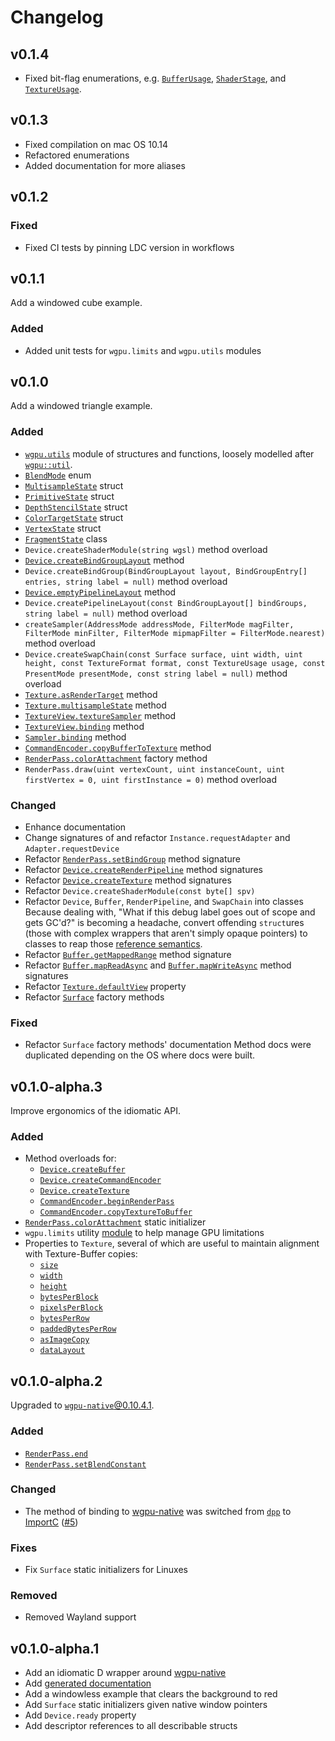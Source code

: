 <!-- https://keepachangelog.com/en/1.0.0/ -->
# Changelog

## v0.1.4

- Fixed bit-flag enumerations, e.g. [`BufferUsage`](https://chances.github.io/wgpu-d/wgpu/enums/BufferUsage.html), [`ShaderStage`](https://chances.github.io/wgpu-d/wgpu/enums/ShaderStage.html), and [`TextureUsage`](https://chances.github.io/wgpu-d/wgpu/enums/TextureUsage.html).

## v0.1.3

- Fixed compilation on mac OS 10.14
- Refactored enumerations
- Added documentation for more aliases

## v0.1.2

### Fixed

- Fixed CI tests by pinning LDC version in workflows

## v0.1.1

Add a windowed cube example.

### Added

- Added unit tests for `wgpu.limits` and `wgpu.utils` modules

## v0.1.0

Add a windowed triangle example.

### Added

- [`wgpu.utils`](https://chances.github.io/wgpu-d/wgpu/utils.html) module of structures and functions, loosely modelled after [`wgpu::util`](https://docs.rs/wgpu/0.10.2/wgpu/util/index.html).
- [`BlendMode`](https://chances.github.io/wgpu-d/wgpu/api/BlendMode.html) enum
- [`MultisampleState`](https://chances.github.io/wgpu-d/wgpu/api/MultisampleState.html) struct
- [`PrimitiveState`](https://chances.github.io/wgpu-d/wgpu/api/PrimitiveState.html) struct
- [`DepthStencilState`](https://chances.github.io/wgpu-d/wgpu/api/DepthStencilState.html) struct
- [`ColorTargetState`](https://chances.github.io/wgpu-d/wgpu/api/ColorTargetState.html) struct
- [`VertexState`](https://chances.github.io/wgpu-d/wgpu/api/VertexState.html) struct
- [`FragmentState`](https://chances.github.io/wgpu-d/wgpu/api/FragmentState.html) class
- `Device.createShaderModule(string wgsl)` method overload
- [`Device.createBindGroupLayout`](https://chances.github.io/wgpu-d/wgpu/api/Device.createBindGroupLayout.html) method
- `Device.createBindGroup(BindGroupLayout layout, BindGroupEntry[] entries, string label = null)` method overload
- [`Device.emptyPipelineLayout`](https://chances.github.io/wgpu-d/wgpu/api/Device.emptyPipelineLayout.html) method
- `Device.createPipelineLayout(const BindGroupLayout[] bindGroups, string label = null)` method overload
- `createSampler(AddressMode addressMode, FilterMode magFilter, FilterMode minFilter, FilterMode mipmapFilter = FilterMode.nearest)` method overload
- `Device.createSwapChain(const Surface surface, uint width, uint height, const TextureFormat format, const TextureUsage usage, const PresentMode presentMode, const string label = null)` method overload
- [`Texture.asRenderTarget`](https://chances.github.io/wgpu-d/wgpu/api/Texture.asRenderTarget.html) method
- [`Texture.multisampleState`](https://chances.github.io/wgpu-d/wgpu/api/Texture.multisampleState.html) method
- [`TextureView.textureSampler`](https://chances.github.io/wgpu-d/wgpu/api/TextureView.textureSampler.html) method
- [`TextureView.binding`](https://chances.github.io/wgpu-d/wgpu/api/TextureView.binding.html) method
- [`Sampler.binding`](https://chances.github.io/wgpu-d/wgpu/api/Sampler.binding.html) method
- [`CommandEncoder.copyBufferToTexture`](https://chances.github.io/wgpu-d/wgpu/api/CommandEncoder.copyBufferToTexture.html) method
- [`RenderPass.colorAttachment`](https://chances.github.io/wgpu-d/wgpu/api/RenderPass.colorAttachment.html) factory method
- `RenderPass.draw(uint vertexCount, uint instanceCount, uint firstVertex = 0, uint firstInstance = 0)` method overload

### Changed

- Enhance documentation
- Change signatures of and refactor `Instance.requestAdapter` and `Adapter.requestDevice`
- Refactor [`RenderPass.setBindGroup`](https://chances.github.io/wgpu-d/wgpu/api/RenderPass.setBindGroup.html) method signature
- Refactor [`Device.createRenderPipeline`](https://chances.github.io/wgpu-d/wgpu/api/Device.createRenderPipeline.html) method signatures
- Refactor [`Device.createTexture`](https://chances.github.io/wgpu-d/wgpu/api/Device.createTexture.html) method signatures
- Refactor `Device.createShaderModule(const byte[] spv)`
- Refactor `Device`, `Buffer`, `RenderPipeline`, and `SwapChain` into classes
    Because dealing with, "What if this debug label goes out of scope and gets GC'd?" is becoming a headache, convert offending `struct`ures (those with complex wrappers that aren't simply opaque pointers) to classes to reap those [reference semantics](https://forum.dlang.org/post/ixfpxfdmnahtytftwald@forum.dlang.org).
- Refactor [`Buffer.getMappedRange`](https://chances.github.io/wgpu-d/wgpu/api/Buffer.getMappedRange.html) method signature
- Refactor [`Buffer.mapReadAsync`](https://chances.github.io/wgpu-d/wgpu/api/Buffer.mapReadAsync.html) and [`Buffer.mapWriteAsync`](https://chances.github.io/wgpu-d/wgpu/api/Buffer.mapWriteAsync.html) method signatures
- Refactor [`Texture.defaultView`](https://chances.github.io/wgpu-d/wgpu/api/Texture.defaultView.html) property
- Refactor [`Surface`](https://chances.github.io/wgpu-d/wgpu/api/Surface.html) factory methods

### Fixed

- Refactor `Surface` factory methods' documentation
    Method docs were duplicated depending on the OS where docs were built.

## v0.1.0-alpha.3

Improve ergonomics of the idiomatic API.

### Added

- Method overloads for:
  - [`Device.createBuffer`](https://chances.github.io/wgpu-d/wgpu/api/Device.createBuffer.html)
  - [`Device.createCommandEncoder`](https://chances.github.io/wgpu-d/wgpu/api/Device.createCommandEncoder.html)
  - [`Device.createTexture`](https://chances.github.io/wgpu-d/wgpu/api/Device.createTexture.html)
  - [`CommandEncoder.beginRenderPass`](https://chances.github.io/wgpu-d/wgpu/api/CommandEncoder.beginRenderPass.html)
  - [`CommandEncoder.copyTextureToBuffer`](https://chances.github.io/wgpu-d/wgpu/api/CommandEncoder.copyTextureToBuffer.html)
- [`RenderPass.colorAttachment`](https://chances.github.io/wgpu-d/wgpu/api/RenderPass.colorAttachment.html) static initializer
- `wgpu.limits` utility [module](https://chances.github.io/wgpu-d/wgpu/limits.html) to help manage GPU limitations
- Properties to `Texture`, several of which are useful to maintain alignment with Texture-Buffer copies:
  - [`size`](https://chances.github.io/wgpu-d/wgpu/api/Texture.size.html)
  - [`width`](https://chances.github.io/wgpu-d/wgpu/api/Texture.width.html)
  - [`height`](https://chances.github.io/wgpu-d/wgpu/api/Texture.height.html)
  - [`bytesPerBlock`](https://chances.github.io/wgpu-d/wgpu/api/Texture.bytesPerBlock.html)
  - [`pixelsPerBlock`](https://chances.github.io/wgpu-d/wgpu/api/Texture.pixelsPerBlock.html)
  - [`bytesPerRow`](https://chances.github.io/wgpu-d/wgpu/api/Texture.bytesPerRow.html)
  - [`paddedBytesPerRow`](https://chances.github.io/wgpu-d/wgpu/api/Texture.paddedBytesPerRow.html)
  - [`asImageCopy`](https://chances.github.io/wgpu-d/wgpu/api/Texture.asImageCopy.html)
  - [`dataLayout`](https://chances.github.io/wgpu-d/wgpu/api/Texture.dataLayout.html)

## v0.1.0-alpha.2

Upgraded to [`wgpu-native`@0.10.4.1](https://github.com/gfx-rs/wgpu-native/releases/tag/v0.10.4.1).

### Added

- [`RenderPass.end`](https://chances.github.io/wgpu-d/wgpu/api/RenderPass.end.html)
- [`RenderPass.setBlendConstant`](https://chances.github.io/wgpu-d/wgpu/api/RenderPass.setBlendConstant.html)

### Changed

- The method of binding to [wgpu-native](https://github.com/gfx-rs/wgpu-native) was switched from [`dpp`](https://github.com/atilaneves/dpp#readme) to [ImportC](https://dlang.org/spec/importc.html) ([#5](https://github.com/chances/wgpu-d/pull/5))

### Fixes

- Fix `Surface` static initializers for Linuxes

### Removed

- Removed Wayland support

## v0.1.0-alpha.1

- Add an idiomatic D wrapper around [wgpu-native](https://github.com/gfx-rs/wgpu-native)
- Add [generated documentation](https://chances.github.io/wgpu-d)
- Add a windowless example that clears the background to red
- Add `Surface` static initializers given native window pointers
- Add `Device.ready` property
- Add descriptor references to all describable structs
